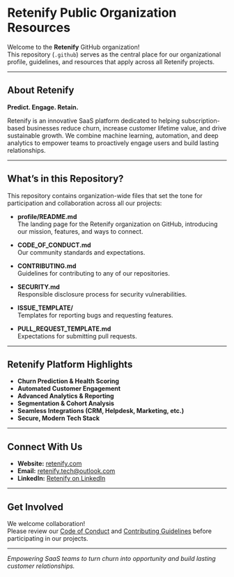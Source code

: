 # Retenify Public Organization Resources

Welcome to the **Retenify** GitHub organization!  
This repository (`.github`) serves as the central place for our organizational profile, guidelines, and resources that apply across all Retenify projects.

---

## About Retenify

**Predict. Engage. Retain.**

Retenify is an innovative SaaS platform dedicated to helping subscription-based businesses reduce churn, increase customer lifetime value, and drive sustainable growth. We combine machine learning, automation, and deep analytics to empower teams to proactively engage users and build lasting relationships.

---

## What’s in this Repository?

This repository contains organization-wide files that set the tone for participation and collaboration across all our projects:

- **profile/README.md**  
  The landing page for the Retenify organization on GitHub, introducing our mission, features, and ways to connect.

- **CODE_OF_CONDUCT.md**  
  Our community standards and expectations.

- **CONTRIBUTING.md**  
  Guidelines for contributing to any of our repositories.

- **SECURITY.md**  
  Responsible disclosure process for security vulnerabilities.

- **ISSUE_TEMPLATE/**  
  Templates for reporting bugs and requesting features.

- **PULL_REQUEST_TEMPLATE.md**  
  Expectations for submitting pull requests.

---

## Retenify Platform Highlights

- **Churn Prediction & Health Scoring**
- **Automated Customer Engagement**
- **Advanced Analytics & Reporting**
- **Segmentation & Cohort Analysis**
- **Seamless Integrations (CRM, Helpdesk, Marketing, etc.)**
- **Secure, Modern Tech Stack**

---

## Connect With Us

- **Website:** [retenify.com](https://retenify.com)
- **Email:** [retenify.tech@outlook.com](mailto:retenify.tech@outlook.com)
- **LinkedIn:** [Retenify on LinkedIn](https://www.linkedin.com/company/retenify)

---

## Get Involved

We welcome collaboration!  
Please review our [Code of Conduct](./CODE_OF_CONDUCT.md) and [Contributing Guidelines](./CONTRIBUTING.md) before participating in our projects.

---

*Empowering SaaS teams to turn churn into opportunity and build lasting customer relationships.*
